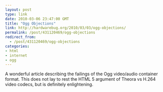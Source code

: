 ```yaml
---
layout: post
type: link
date: 2010-03-06 23:47:00 GMT
title: "Ogg Objections"
link: http://hardwarebug.org/2010/03/03/ogg-objections/
permalink: /post/431120469/ogg-objections
redirect_from: 
  - /post/431120469/ogg-objections
categories:
- html
- internet
- ogg
---
```

A wonderful article describing the failings of the Ogg video/audio container format. This does not lay to rest the HTML 5 argument of Theora vs H.264 video codecs, but is definitely enlightening.